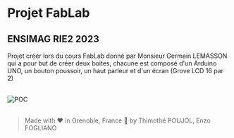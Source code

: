 # Projet FabLab
## ENSIMAG RIE2 2023

Projet créer lors du cours FabLab donné par Monsieur Germain LEMASSON qui a pour but de créer deux boites, chacune est composé d'un Arduino UNO, un bouton poussoir, un haut parleur et d'un écran (Grove LCD 16 par 2)
<br>
<br>

![POC](https://www.axsiow.tf/blog/IMG_4167.jpg)
<br>
<br>

 > Made with ❤️ in Grenoble, France 🗻 by Thimothé POUJOL, Enzo FOGLIANO
